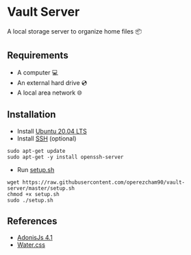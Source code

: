 # Vault Server
A local storage server to organize home files 📦

## Requirements
* A computer 💻
* An external hard drive 💿
* A local area network 🌐

## Installation
* Install [Ubuntu 20.04 LTS](https://releases.ubuntu.com/20.04/)
* Install [SSH](https://www.openssh.com/) (optional)
```
sudo apt-get update
sudo apt-get -y install openssh-server
```
* Run [setup.sh](https://github.com/operezcham90/vault-server/blob/master/setup.sh)
```
wget https://raw.githubusercontent.com/operezcham90/vault-server/master/setup.sh
chmod +x setup.sh
sudo ./setup.sh
```

## References
* [AdonisJs 4.1](https://legacy.adonisjs.com/docs/4.1/installation)
* [Water.css](https://watercss.kognise.dev/)